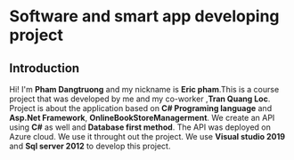 #  Software and smart app developing project
## Introduction

Hi! I'm **Pham Dangtruong** and my nickname is **Eric pham**.This is a course project that was developed by me and my co-worker ,**Tran Quang Loc**. Project is about the application based on **C# Programing language** and **Asp.Net Framework**, **OnlineBookStoreManagerment**. We create an API using **C#** as well and **Database first method**. The API was deployed on Azure cloud. We use it throught out the project. We use **Visual studio 2019** and **Sql server 2012** to develop this project.
